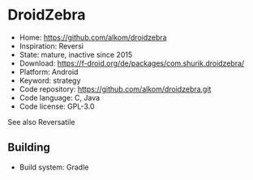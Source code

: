 # DroidZebra

- Home: https://github.com/alkom/droidzebra
- Inspiration: Reversi
- State: mature, inactive since 2015
- Download: https://f-droid.org/de/packages/com.shurik.droidzebra/
- Platform: Android
- Keyword: strategy
- Code repository: https://github.com/alkom/droidzebra.git
- Code language: C, Java
- Code license: GPL-3.0

See also Reversatile

## Building

- Build system: Gradle
